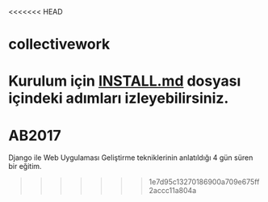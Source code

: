 <<<<<<< HEAD
# collectivework

Kurulum için [INSTALL.md](INSTALL.md) dosyası içindeki adımları izleyebilirsiniz.
=======
# AB2017
Django ile Web Uygulaması Geliştirme tekniklerinin anlatıldığı 4 gün süren bir eğitim.
>>>>>>> 1e7d95c13270186900a709e675ff2accc11a804a

